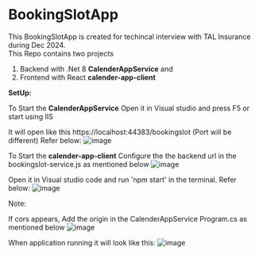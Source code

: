 # BookingSlotApp
This BookingSlotApp is created for techincal interview with TAL Insurance during Dec 2024.  
This Repo contains two projects 
1. Backend with .Net 8   **CalenderAppService**  and
2. Frontend with React **calender-app-client**

**SetUp:**

To Start the **CalenderAppService**  Open it in Visual studio and press F5 or start using IIS

It will open like this  https://localhost:44383/bookingslot  (Port will be different)
Refer below:
![image](https://github.com/user-attachments/assets/8d92d1f1-d22b-4b8b-8545-ff8558a56511)



To Start the  **calender-app-client** 
Configure the the backend url in the bookingslot-service.js  as mentioned below
![image](https://github.com/user-attachments/assets/71cb9f3e-3f99-4692-96a9-fe981f71c6f3)


Open it in Visual studio code and run 'npm start' in the terminal.
Refer below:
![image](https://github.com/user-attachments/assets/b22ea120-4823-4a17-ba6e-06a7ab3c79d7)



Note:  

If cors appears, Add the origin in the CalenderAppService Program.cs as mentioned below
![image](https://github.com/user-attachments/assets/ae5b5581-601e-4771-b46c-f7b4722e45ca)


When application running  it will look like this:
![image](https://github.com/user-attachments/assets/e113d64b-c0d2-4420-99c2-ef21b1a9b895)
